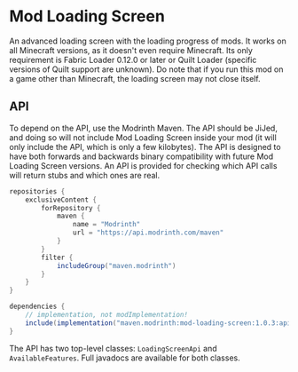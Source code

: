 # Mod Loading Screen

An advanced loading screen with the loading progress of mods. It works on all Minecraft versions, as it doesn't even require Minecraft. Its only requirement is Fabric Loader 0.12.0 or later or Quilt Loader (specific versions of Quilt support are unknown). Do note that if you run this mod on a game other than Minecraft, the loading screen may not close itself. 

## API

To depend on the API, use the Modrinth Maven. The API should be JiJed, and doing so will not include Mod Loading Screen inside your mod (it will only include the API, which is only a few kilobytes). The API is designed to have both forwards and backwards binary compatibility with future Mod Loading Screen versions. An API is provided for checking which API calls will return stubs and which ones are real.

```gradle
repositories {
    exclusiveContent {
        forRepository {
            maven {
                name = "Modrinth"
                url = "https://api.modrinth.com/maven"
            }
        }
        filter {
            includeGroup("maven.modrinth")
        }
    }
}

dependencies {
    // implementation, not modImplementation!
    include(implementation("maven.modrinth:mod-loading-screen:1.0.3:api"))
}
```

The API has two top-level classes: `LoadingScreenApi` and `AvailableFeatures`. Full javadocs are available for both classes.
